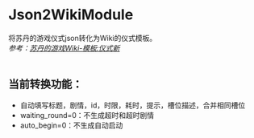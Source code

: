 # Json2WikiModule
将苏丹的游戏仪式json转化为Wiki的仪式模板。<br>
_参考：[苏丹的游戏Wiki-模板:仪式新](https://wiki.biligame.com/sultansgame/%E6%A8%A1%E6%9D%BF:%E4%BB%AA%E5%BC%8F%E6%96%B0)_
<br><br>
## 当前转换功能：
* 自动填写标题，剧情，id，时限，耗时，提示，槽位描述，合并相同槽位
* waiting_round=0：不生成超时和超时剧情
* auto_begin=0：不生成自动启动 
